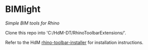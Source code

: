 # BIMlight
*Simple BIM tools for Rhino*

Clone this repo into 'C:/HdM-DT/RhinoToolbarExtensions/'.

Refer to the HdM [rhino-toolbar-installer](https://github.com/herzogdemeuron/rhino-toolbar-installer#readme) for installation instructions.
